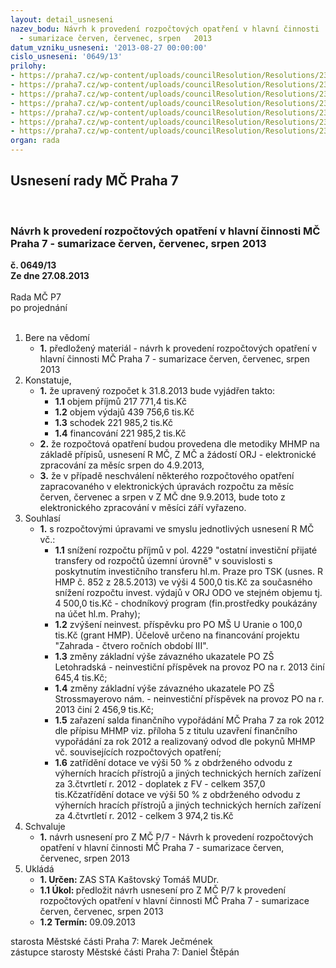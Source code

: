 ```yaml
---
layout: detail_usneseni
nazev_bodu: Návrh k provedení rozpočtových opatření v hlavní činnosti  MČ Praha 7
  - sumarizace červen, červenec, srpen   2013
datum_vzniku_usneseni: '2013-08-27 00:00:00'
cislo_usneseni: '0649/13'
prilohy:
- https://praha7.cz/wp-content/uploads/councilResolution/Resolutions/23732/44-13-p1_514.doc
- https://praha7.cz/wp-content/uploads/councilResolution/Resolutions/23732/44-13-p2.doc
- https://praha7.cz/wp-content/uploads/councilResolution/Resolutions/23732/44-13-p3_0547.doc
- https://praha7.cz/wp-content/uploads/councilResolution/Resolutions/23732/44-13-p4.doc
- https://praha7.cz/wp-content/uploads/councilResolution/Resolutions/23732/44-13-p5_d.doc
- https://praha7.cz/wp-content/uploads/councilResolution/Resolutions/23732/44-13-p7.doc
- https://praha7.cz/wp-content/uploads/councilResolution/Resolutions/23732/44-13-p8_pripis0001.pdf
organ: rada
---
```

<div id="ucUsn_pList" class="usn">
	<span><h2>Usnesení rady MČ Praha 7 </h2>
<br></span><div class="standBody">
<span><h3>Návrh k provedení rozpočtových opatření v hlavní činnosti  MČ Praha 7 - sumarizace červen, červenec, srpen   2013</h3></span><div class="center">
		<strong>č. 0649/13</strong><br>
	</div>
<div class="center">
		<strong>Ze dne 27.08.2013</strong><br><br>
	</div>Rada MČ P7<br> po projednání<br><br><ol>
<li>Bere na vědomí<ul><li>
<strong>1.</strong> předložený materiál - návrh k provedení rozpočtových opatření v hlavní činnosti  MČ Praha 7 - sumarizace červen, červenec, srpen   2013</li></ul>
</li>
<li>Konstatuje,<ul>
<li>
<strong>1.</strong> že upravený rozpočet k 31.8.2013 bude vyjádřen takto:<ul>
<li>
<strong>1.1</strong> objem příjmů                        217 771,4 tis.Kč  </li>
<li>
<strong>1.2</strong> objem výdajů                        439 756,6 tis.Kč </li>
<li>
<strong>1.3</strong> schodek                                 221 985,2 tis.Kč </li>
<li>
<strong>1.4</strong> financování                           221 985,2 tis.Kč </li>
</ul>
</li>
<li>
<strong>2.</strong> že rozpočtová opatření budou provedena dle metodiky MHMP na základě přípisů, usnesení R MČ, Z MČ a žádostí ORJ -  elektronické  zpracování za měsíc srpen  do 4.9.2013, </li>
<li>
<strong>3.</strong> že v případě neschválení některého rozpočtového opatření zapracovaného v elektronických úpravách rozpočtu za měsíc červen, červenec a srpen v Z MČ dne 9.9.2013, bude toto z elektronického  zpracování v měsíci září vyřazeno.</li>
</ul>
</li>
<li>Souhlasí<ul><li>
<strong>1.</strong> s  rozpočtovými úpravami ve smyslu jednotlivých usnesení R MČ  vč.:<ul>
<li>
<strong>1.1</strong> snížení rozpočtu příjmů v pol. 4229 "ostatní investiční přijaté transfery od rozpočtů územní úrovně"  v souvislosti s poskytnutím investičního transferu hl.m. Praze pro TSK (usnes. R HMP č. 852 z 28.5.2013) ve výši 4 500,0 tis.Kč za současného  snížení rozpočtu invest. výdajů v ORJ ODO ve stejném objemu tj. 4 500,0 tis.Kč - chodníkový program (fin.prostředky poukázány na účet hl.m. Prahy);</li>
<li>
<strong>1.2</strong> zvýšení neinvest. příspěvku pro PO MŠ U Uranie o 100,0 tis.Kč (grant HMP). Účelově určeno na  financování  projektu "Zahrada - čtvero ročních období III". </li>
<li>
<strong>1.3</strong> změny základní výše závazného ukazatele PO ZŠ Letohradská  - neinvestiční příspěvek na provoz  PO na r. 2013 činí 645,4  tis.Kč; </li>
<li>
<strong>1.4</strong> změny základní výše závazného ukazatele PO ZŠ Strossmayerovo nám. - neinvestiční příspěvek na provoz PO na r. 2013 činí  2 456,9 tis.Kč;  </li>
<li>
<strong>1.5</strong> zařazení salda finančního vypořádání MČ Praha 7 za rok 2012 dle přípisu MHMP viz. příloha 5  z titulu uzavření finančního vypořádání za rok 2012 a realizovaný  odvod  dle pokynů MHMP vč. souvisejících rozpočtových opatření;</li>
<li>
<strong>1.6</strong> zatřídění dotace ve výši 50 % z obdrženého odvodu z výherních hracích přístrojů a jiných technických herních zařízení za 3.čtvrtletí r. 2012 - doplatek z FV - celkem 357,0 tis.Kčzatřídění dotace ve výši 50 % z obdrženého odvodu z výherních hracích přístrojů a jiných technických herních zařízení za 4.čtvrtletí r. 2012  - celkem   3 974,2 tis.Kč</li>
</ul>
</li></ul>
</li>
<li>Schvaluje<ul><li>
<strong>1.</strong> návrh usnesení pro Z MČ P/7 - Návrh k provedení rozpočtových opatření v hlavní činnosti  MČ Praha 7 - sumarizace červen, červenec, srpen  2013</li></ul>
</li>
<li>Ukládá<ul>
<li>
<strong>1. Určen: </strong>ZAS STA Kaštovský Tomáš MUDr.</li>
<li>
<strong>1.1 Úkol: </strong>předložit návrh usnesení pro Z MČ P/7 k provedení rozpočtových opatření v hlavní činnosti  MČ Praha 7 - sumarizace červen, červenec, srpen 2013</li>
<li>
<strong>1.2 Termín: </strong>09.09.2013</li>
</ul>
</li>
</ol>starosta Městské části Praha 7: Marek Ječmének<br>zástupce starosty Městské části Praha 7: Daniel Štěpán 
</div>
</div>